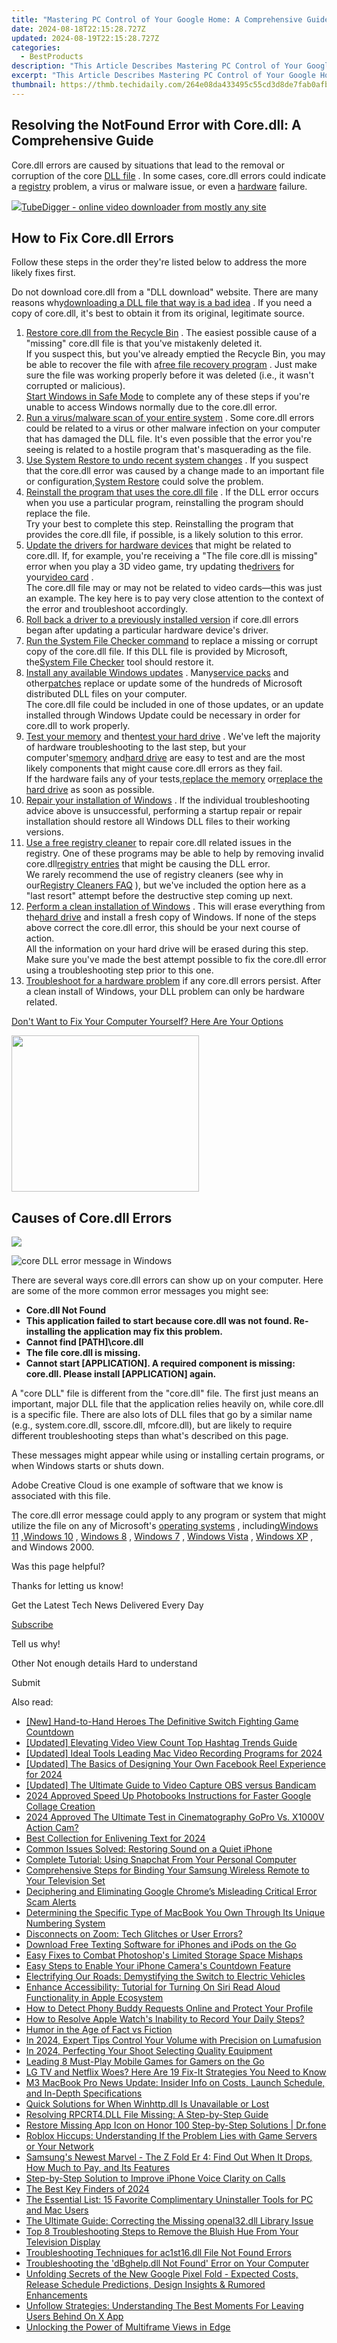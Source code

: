 ```yaml
---
title: "Mastering PC Control of Your Google Home: A Comprehensive Guide"
date: 2024-08-18T22:15:28.727Z
updated: 2024-08-19T22:15:28.727Z
categories:
  - BestProducts
description: "This Article Describes Mastering PC Control of Your Google Home: A Comprehensive Guide"
excerpt: "This Article Describes Mastering PC Control of Your Google Home: A Comprehensive Guide"
thumbnail: https://thmb.techidaily.com/264e08da433495c55cd3d8de7fab0afb684fb451a8ac533f579ade7f75a2ecaa.png
---
```


## Resolving the NotFound Error with Core.dll: A Comprehensive Guide
 Core.dll errors are caused by situations that lead to the removal or corruption of the core [DLL file](https://www.lifewire.com/what-is-a-dll-file-2625852) . In some cases, core.dll errors could indicate a [registry](https://www.lifewire.com/windows-registry-2625992) problem, a virus or malware issue, or even a [hardware](https://www.lifewire.com/computer-hardware-2625895) failure.

<!-- affiliate ads begin -->
<a href="https://secure.2checkout.com/order/checkout.php?PRODS=4572700&QTY=1&AFFILIATE=108875&CART=1"><img src="	https://www.tubedigger.com/wp-content/uploads/2020/08/tubedigger-software-new.png" border="0">TubeDigger - online video downloader from mostly any site</a>
<!-- affiliate ads end -->
## How to Fix Core.dll Errors

 Follow these steps in the order they're listed below to address the more likely fixes first.

 Do not download core.dll from a "DLL download" website. There are many reasons why[downloading a DLL file that way is a bad idea](https://www.lifewire.com/important-reasons-not-to-download-dll-files-2624455) . If you need a copy of core.dll, it's best to obtain it from its original, legitimate source.

1. [Restore core.dll from the Recycle Bin](https://www.lifewire.com/how-to-restore-deleted-files-from-the-recycle-bin-2624515) . The easiest possible cause of a "missing" core.dll file is that you've mistakenly deleted it.  
 If you suspect this, but you've already emptied the Recycle Bin, you may be able to recover the file with a[free file recovery program](https://www.lifewire.com/free-data-recovery-software-tools-2622893) . Just make sure the file was working properly before it was deleted (i.e., it wasn't corrupted or malicious).  
[Start Windows in Safe Mode](https://www.lifewire.com/how-do-i-start-windows-in-safe-mode-2624480) to complete any of these steps if you're unable to access Windows normally due to the core.dll error.
2. [Run a virus/malware scan of your entire system](https://www.lifewire.com/properly-scan-your-computer-for-viruses-and-other-malware-2624526) . Some core.dll errors could be related to a virus or other malware infection on your computer that has damaged the DLL file. It's even possible that the error you're seeing is related to a hostile program that's masquerading as the file.
3. [Use System Restore to undo recent system changes](https://www.lifewire.com/how-to-use-system-restore-in-windows-2626131) . If you suspect that the core.dll error was caused by a change made to an important file or configuration,[System Restore](https://www.lifewire.com/what-is-system-restore-2626022) could solve the problem.
4. [Reinstall the program that uses the core.dll file](https://www.lifewire.com/what-is-the-proper-way-to-reinstall-a-software-program-2624478) . If the DLL error occurs when you use a particular program, reinstalling the program should replace the file.  
 Try your best to complete this step. Reinstalling the program that provides the core.dll file, if possible, is a likely solution to this error.
5. [Update the drivers for hardware devices](https://www.lifewire.com/how-to-update-drivers-in-windows-2619214) that might be related to core.dll. If, for example, you're receiving a "The file core.dll is missing" error when you play a 3D video game, try updating the[drivers](https://www.lifewire.com/what-is-a-device-driver-2625796) for your[video card](https://www.lifewire.com/what-is-a-video-card-2618161) .  
 The core.dll file may or may not be related to video cards—this was just an example. The key here is to pay very close attention to the context of the error and troubleshoot accordingly.
6. [Roll back a driver to a previously installed version](https://www.lifewire.com/how-to-roll-back-a-driver-in-windows-2619217) if core.dll errors began after updating a particular hardware device's driver.
7. [Run the System File Checker command](https://www.lifewire.com/how-to-use-sfc-scannow-to-repair-windows-system-files-2626161) to replace a missing or corrupt copy of the core.dll file. If this DLL file is provided by Microsoft, the[System File Checker](https://www.lifewire.com/sfc-command-system-file-checker-2626020) tool should restore it.
8. [Install any available Windows updates](https://www.lifewire.com/how-to-check-for-install-windows-updates-2624596) . Many[service packs](https://www.lifewire.com/what-is-a-service-pack-2626010) and other[patches](https://www.lifewire.com/what-is-a-patch-2625960) replace or update some of the hundreds of Microsoft distributed DLL files on your computer.  
 The core.dll file could be included in one of those updates, or an update installed through Windows Update could be necessary in order for core.dll to work properly.
9. [Test your memory](https://www.lifewire.com/free-memory-test-programs-2626178) and then[test your hard drive](https://www.lifewire.com/free-hard-drive-testing-programs-2626183) . We've left the majority of hardware troubleshooting to the last step, but your computer's[memory](https://www.lifewire.com/what-is-random-access-memory-ram-2618159) and[hard drive](https://www.lifewire.com/what-is-a-hard-disk-drive-2618152) are easy to test and are the most likely components that might cause core.dll errors as they fail.  
 If the hardware fails any of your tests,[replace the memory](https://www.lifewire.com/how-to-replace-the-memory-ram-in-a-computer-2626201) or[replace the hard drive](https://www.lifewire.com/how-to-replace-a-hard-drive-2626200) as soon as possible.
10. [Repair your installation of Windows](https://www.lifewire.com/how-do-i-automatically-repair-windows-problems-2624907) . If the individual troubleshooting advice above is unsuccessful, performing a startup repair or repair installation should restore all Windows DLL files to their working versions.
11. [Use a free registry cleaner](https://www.lifewire.com/free-registry-cleaners-2626176) to repair core.dll related issues in the registry. One of these programs may be able to help by removing invalid core.dll[registry entries](https://www.lifewire.com/what-is-a-registry-key-2625999) that might be causing the DLL error.  
 We rarely recommend the use of registry cleaners (see why in our[Registry Cleaners FAQ](https://www.lifewire.com/registry-cleaner-faq-2625124) ), but we've included the option here as a "last resort" attempt before the destructive step coming up next.
12. [Perform a clean installation of Windows](https://www.lifewire.com/how-to-clean-install-windows-2624904) . This will erase everything from the[hard drive](https://www.lifewire.com/what-is-a-hard-disk-drive-2618152) and install a fresh copy of Windows. If none of the steps above correct the core.dll error, this should be your next course of action.  
 All the information on your hard drive will be erased during this step. Make sure you've made the best attempt possible to fix the core.dll error using a troubleshooting step prior to this one.
13. [Troubleshoot for a hardware problem](https://www.lifewire.com/fix-a-dll-issue-caused-by-a-hardware-problem-2624493) if any core.dll errors persist. After a clean install of Windows, your DLL problem can only be hardware related.

[Don't Want to Fix Your Computer Yourself? Here Are Your Options](https://www.lifewire.com/how-do-i-get-my-computer-fixed-2625167)

<!-- affiliate ads begin -->
<a href="https://caperobbin.sjv.io/c/5597632/2006118/18460" target="_top" id="2006118"><img src="//a.impactradius-go.com/display-ad/18460-2006118" border="0" alt="" width="300" height="250"/></a><img height="0" width="0" src="https://imp.pxf.io/i/5597632/2006118/18460" style="position:absolute;visibility:hidden;" border="0" />
<!-- affiliate ads end -->
## Causes of Core.dll Errors

<!-- affiliate ads begin -->
<a href="https://shop.mondly.com/affiliate.php?ACCOUNT=ATISTUDI&AFFILIATE=108875&PATH=https%3A%2F%2Fwww.mondly.com%3FAFFILIATE%3D108875%26RESOURCE%3D%2BBusiness%2B970x90%2B"><img src="https://secure.avangate.com/images/merchant/69c418c33ec2e1a4267fa9bb77fa1428/business-970x90.gif" border="0"></a>
<!-- affiliate ads end -->
![core DLL error message in Windows](https://www.lifewire.com/thmb/4CzfTsaLQYHN32Vx8k0hNjrfMS8=/1500x0/filters:no_upscale():max_bytes(150000):strip_icc():format(webp)/core-dll-error-message-5ab3bf728e1b6e00379ec776.png)

 There are several ways core.dll errors can show up on your computer. Here are some of the more common error messages you might see:

* **Core.dll Not Found**
* **This application failed to start because core.dll was not found. Re-installing the application may fix this problem.**
* **Cannot find \[PATH\]\\core.dll**
* **The file core.dll is missing.**
* **Cannot start \[APPLICATION\]. A required component is missing: core.dll. Please install \[APPLICATION\] again.**

 A "core DLL" file is different from the "core.dll" file. The first just means an important, major DLL file that the application relies heavily on, while core.dll is a specific file. There are also lots of DLL files that go by a similar name (e.g., system.core.dll, sscore.dll, mfcore.dll), but are likely to require different troubleshooting steps than what's described on this page.

 These messages might appear while using or installing certain programs, or when Windows starts or shuts down.

 Adobe Creative Cloud is one example of software that we know is associated with this file.

 The core.dll error message could apply to any program or system that might utilize the file on any of Microsoft's [operating systems](https://www.lifewire.com/operating-systems-2625912) , including[Windows 11](https://www.lifewire.com/windows-11-5188930) ,[Windows 10](https://www.lifewire.com/windows-10-2626217) , [Windows 8](https://www.lifewire.com/windows-8-2626235) , [Windows 7](https://www.lifewire.com/windows-7-2626265) , [Windows Vista](https://www.lifewire.com/windows-vista-2626311) , [Windows XP](https://www.lifewire.com/windows-xp-2626354) , and Windows 2000.

Was this page helpful?

Thanks for letting us know!

 Get the Latest Tech News Delivered Every Day

[Subscribe](https://www.lifewire.com/#)

Tell us why!

 Other  Not enough details  Hard to understand

 Submit

<ins class="adsbygoogle"
     style="display:block"
     data-ad-format="autorelaxed"
     data-ad-client="ca-pub-7571918770474297"
     data-ad-slot="1223367746"></ins>



<ins class="adsbygoogle"
     style="display:block"
     data-ad-client="ca-pub-7571918770474297"
     data-ad-slot="8358498916"
     data-ad-format="auto"
     data-full-width-responsive="true"></ins>

<span class="atpl-alsoreadstyle">Also read:</span>
<div><ul>
<li><a href="https://remote-screen-capture.techidaily.com/new-hand-to-hand-heroes-the-definitive-switch-fighting-game-countdown/"><u>[New] Hand-to-Hand Heroes  The Definitive Switch Fighting Game Countdown</u></a></li>
<li><a href="https://youtube-video-recordings.techidaily.com/updated-elevating-video-view-count-top-hashtag-trends-guide/"><u>[Updated] Elevating Video View Count  Top Hashtag Trends Guide</u></a></li>
<li><a href="https://visual-screen-recording.techidaily.com/updated-ideal-tools-leading-mac-video-recording-programs-for-2024/"><u>[Updated] Ideal Tools  Leading Mac Video Recording Programs for 2024</u></a></li>
<li><a href="https://facebook-videos.techidaily.com/updated-the-basics-of-designing-your-own-facebook-reel-experience-for-2024/"><u>[Updated] The Basics of Designing Your Own Facebook Reel Experience for 2024</u></a></li>
<li><a href="https://screen-video-capture.techidaily.com/updated-the-ultimate-guide-to-video-capture-obs-versus-bandicam/"><u>[Updated] The Ultimate Guide to Video Capture  OBS versus Bandicam</u></a></li>
<li><a href="https://extra-approaches.techidaily.com/2024-approved-speed-up-photobooks-instructions-for-faster-google-collage-creation/"><u>2024 Approved  Speed Up Photobooks  Instructions for Faster Google Collage Creation</u></a></li>
<li><a href="https://article-files.techidaily.com/2024-approved-the-ultimate-test-in-cinematography-gopro-vs-x1000v-action-cam/"><u>2024 Approved  The Ultimate Test in Cinematography  GoPro Vs. X1000V Action Cam?</u></a></li>
<li><a href="https://fox-hovers.techidaily.com/best-collection-for-enlivening-text-for-2024/"><u>Best Collection for Enlivening Text for 2024</u></a></li>
<li><a href="https://techtrends.techidaily.com/common-issues-solved-restoring-sound-on-a-quiet-iphone/"><u>Common Issues Solved: Restoring Sound on a Quiet iPhone</u></a></li>
<li><a href="https://techtrends.techidaily.com/complete-tutorial-using-snapchat-from-your-personal-computer/"><u>Complete Tutorial: Using Snapchat From Your Personal Computer</u></a></li>
<li><a href="https://techtrends.techidaily.com/comprehensive-steps-for-binding-your-samsung-wireless-remote-to-your-television-set/"><u>Comprehensive Steps for Binding Your Samsung Wireless Remote to Your Television Set</u></a></li>
<li><a href="https://win-howtos.techidaily.com/deciphering-and-eliminating-google-chromes-misleading-critical-error-scam-alerts/"><u>Deciphering and Eliminating Google Chrome’s Misleading Critical Error Scam Alerts</u></a></li>
<li><a href="https://techtrends.techidaily.com/determining-the-specific-type-of-macbook-you-own-through-its-unique-numbering-system/"><u>Determining the Specific Type of MacBook You Own Through Its Unique Numbering System</u></a></li>
<li><a href="https://techtrends.techidaily.com/disconnects-on-zoom-tech-glitches-or-user-errors/"><u>Disconnects on Zoom: Tech Glitches or User Errors?</u></a></li>
<li><a href="https://techtrends.techidaily.com/download-free-texting-software-for-iphones-and-ipods-on-the-go/"><u>Download Free Texting Software for iPhones and iPods on the Go</u></a></li>
<li><a href="https://techtrends.techidaily.com/easy-fixes-to-combat-photoshops-limited-storage-space-mishaps/"><u>Easy Fixes to Combat Photoshop's Limited Storage Space Mishaps</u></a></li>
<li><a href="https://techtrends.techidaily.com/easy-steps-to-enable-your-iphone-cameras-countdown-feature/"><u>Easy Steps to Enable Your iPhone Camera's Countdown Feature</u></a></li>
<li><a href="https://techtrends.techidaily.com/electrifying-our-roads-demystifying-the-switch-to-electric-vehicles/"><u>Electrifying Our Roads: Demystifying the Switch to Electric Vehicles</u></a></li>
<li><a href="https://techtrends.techidaily.com/enhance-accessibility-tutorial-for-turning-on-siri-read-aloud-functionality-in-apple-ecosystem/"><u>Enhance Accessibility: Tutorial for Turning On Siri Read Aloud Functionality in Apple Ecosystem</u></a></li>
<li><a href="https://techtrends.techidaily.com/how-to-detect-phony-buddy-requests-online-and-protect-your-profile/"><u>How to Detect Phony Buddy Requests Online and Protect Your Profile</u></a></li>
<li><a href="https://techtrends.techidaily.com/how-to-resolve-apple-watchs-inability-to-record-your-daily-steps/"><u>How to Resolve Apple Watch's Inability to Record Your Daily Steps?</u></a></li>
<li><a href="https://facebook.techidaily.com/humor-in-the-age-of-fact-vs-fiction/"><u>Humor in the Age of Fact vs Fiction</u></a></li>
<li><a href="https://some-knowledge.techidaily.com/in-2024-expert-tips-control-your-volume-with-precision-on-lumafusion/"><u>In 2024, Expert Tips  Control Your Volume with Precision on Lumafusion</u></a></li>
<li><a href="https://youtube-stream.techidaily.com/in-2024-perfecting-your-shoot-selecting-quality-equipment/"><u>In 2024, Perfecting Your Shoot  Selecting Quality Equipment</u></a></li>
<li><a href="https://techtrends.techidaily.com/leading-8-must-play-mobile-games-for-gamers-on-the-go/"><u>Leading 8 Must-Play Mobile Games for Gamers on the Go</u></a></li>
<li><a href="https://techtrends.techidaily.com/lg-tv-and-netflix-woes-here-are-19-fix-it-strategies-you-need-to-know/"><u>LG TV and Netflix Woes? Here Are 19 Fix-It Strategies You Need to Know</u></a></li>
<li><a href="https://techtrends.techidaily.com/m3-macbook-pro-news-update-insider-info-on-costs-launch-schedule-and-in-depth-specifications/"><u>M3 MacBook Pro News Update: Insider Info on Costs, Launch Schedule, and In-Depth Specifications</u></a></li>
<li><a href="https://techtrends.techidaily.com/quick-solutions-for-when-winhttpdll-is-unavailable-or-lost/"><u>Quick Solutions for When Winhttp.dll Is Unavailable or Lost</u></a></li>
<li><a href="https://techtrends.techidaily.com/resolving-rpcrt4dll-file-missing-a-step-by-step-guide/"><u>Resolving RPCRT4.DLL File Missing: A Step-by-Step Guide</u></a></li>
<li><a href="https://fix-guide.techidaily.com/restore-missing-app-icon-on-honor-100-step-by-step-solutions-drfone-by-drfone-fix-android-problems-fix-android-problems/"><u>Restore Missing App Icon on Honor 100 Step-by-Step Solutions | Dr.fone</u></a></li>
<li><a href="https://techtrends.techidaily.com/roblox-hiccups-understanding-if-the-problem-lies-with-game-servers-or-your-network/"><u>Roblox Hiccups: Understanding If the Problem Lies with Game Servers or Your Network</u></a></li>
<li><a href="https://techtrends.techidaily.com/samsungs-newest-marvel-the-z-fold-er-4-find-out-when-it-drops-how-much-to-pay-and-its-features/"><u>Samsung's Newest Marvel - The Z Fold Er 4: Find Out When It Drops, How Much to Pay, and Its Features</u></a></li>
<li><a href="https://techtrends.techidaily.com/step-by-step-solution-to-improve-iphone-voice-clarity-on-calls/"><u>Step-by-Step Solution to Improve iPhone Voice Clarity on Calls</u></a></li>
<li><a href="https://techtrends.techidaily.com/the-best-key-finders-of-2024/"><u>The Best Key Finders of 2024</u></a></li>
<li><a href="https://techtrends.techidaily.com/the-essential-list-15-favorite-complimentary-uninstaller-tools-for-pc-and-mac-users/"><u>The Essential List: 15 Favorite Complimentary Uninstaller Tools for PC and Mac Users</u></a></li>
<li><a href="https://techtrends.techidaily.com/the-ultimate-guide-correcting-the-missing-openal32dll-library-issue/"><u>The Ultimate Guide: Correcting the Missing openal32.dll Library Issue</u></a></li>
<li><a href="https://techtrends.techidaily.com/top-8-troubleshooting-steps-to-remove-the-bluish-hue-from-your-television-display/"><u>Top 8 Troubleshooting Steps to Remove the Bluish Hue From Your Television Display</u></a></li>
<li><a href="https://techtrends.techidaily.com/troubleshooting-techniques-for-ac1st16dll-file-not-found-errors/"><u>Troubleshooting Techniques for ac1st16.dll File Not Found Errors</u></a></li>
<li><a href="https://techtrends.techidaily.com/troubleshooting-the-dbghelpdll-not-found-error-on-your-computer/"><u>Troubleshooting the 'dBghelp.dll Not Found' Error on Your Computer</u></a></li>
<li><a href="https://techtrends.techidaily.com/unfolding-secrets-of-the-new-google-pixel-fold-expected-costs-release-schedule-predictions-design-insights-and-rumored-enhancements/"><u>Unfolding Secrets of the New Google Pixel Fold - Expected Costs, Release Schedule Predictions, Design Insights & Rumored Enhancements</u></a></li>
<li><a href="https://techtrends.techidaily.com/unfollow-strategies-understanding-the-best-moments-for-leaving-users-behind-on-x-app/"><u>Unfollow Strategies: Understanding The Best Moments For Leaving Users Behind On X App</u></a></li>
<li><a href="https://extra-lessons.techidaily.com/unlocking-the-power-of-multiframe-views-in-edge/"><u>Unlocking the Power of Multiframe Views in Edge</u></a></li>
</ul></div>
